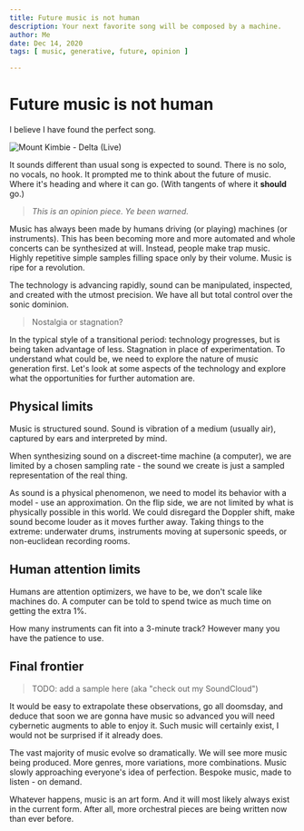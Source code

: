 ```yaml
---
title: Future music is not human
description: Your next favorite song will be composed by a machine.
author: Me
date: Dec 14, 2020
tags: [ music, generative, future, opinion ]

---
```


# Future music is not human

I believe I have found the perfect song.

![Mount Kimbie - Delta (Live)](https://youtu.be/wWJFXAXEDWM?t=714)

It sounds different than usual song is expected to sound. There is no
solo, no vocals, no hook.
It prompted me to think about the future of music. Where it's heading
and where it can go. (With tangents of where it **should** go.)

> _This is an opinion piece. Ye been warned._

Music has always been made by humans driving (or playing) machines (or
instruments).
This has been becoming more and more automated and whole concerts can be
synthesized at will. Instead, people make trap music.
Highly repetitive simple samples filling space only by their volume.
Music is ripe for a revolution.

The technology is advancing rapidly, sound can be manipulated,
inspected, and created with the utmost precision.
We have all but total control over the sonic dominion.

> Nostalgia or stagnation?

In the typical style of a transitional period:
technology progresses, but is being taken advantage of less.
Stagnation in place of experimentation.
To understand what could be, we need to explore the nature of music
generation first.
Let's look at some aspects of the technology and explore what the
opportunities for further automation are.

## Physical limits

Music is structured sound. Sound is vibration of a medium (usually air),
captured by ears and interpreted by mind.

When synthesizing sound on a discreet-time machine (a computer), we are
limited by a chosen sampling rate - the sound we create is just a
sampled representation of the real thing.

As sound is a physical phenomenon, we need to model its behavior with a
model - use an approximation.
On the flip side, we are not limited by what is physically possible in
this world. We could disregard the Doppler shift, make sound become
louder as it moves further away.
Taking things to the extreme: underwater drums, instruments moving at
supersonic speeds, or non-euclidean recording rooms.

## Human attention limits

Humans are attention optimizers, we have to be, we don't scale like
machines do. A computer can be told to spend twice as much time on
getting the extra 1%.

How many instruments can fit into a 3-minute track?
However many you have the patience to use.

## Final frontier

> TODO: add a sample here (aka "check out my SoundCloud")

It would be easy to extrapolate these observations, go all doomsday, and
deduce that soon we are gonna have music so advanced you will need
cybernetic augments to able to enjoy it.
Such music will certainly exist, I would not be surprised if it already
does.

The vast majority of music evolve so dramatically. We will see more
music being produced. More genres, more variations, more combinations.
Music slowly approaching everyone's idea of perfection.
Bespoke music, made to listen - on demand.

Whatever happens, music is an art form. And it will most likely always
exist in the current form. After all, more orchestral pieces are being
written now than ever before.


